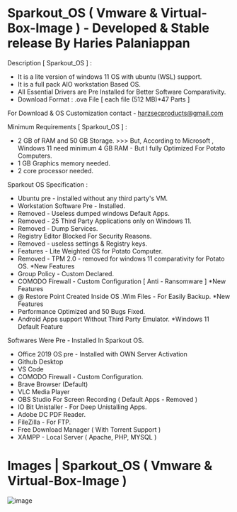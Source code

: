 # Sparkout_OS ( Vmware & Virtual-Box-Image ) - Developed & Stable release By Haries Palaniappan

Description [ Sparkout_OS ] : 

  * It is a lite version of windows 11 OS with ubuntu (WSL) support.
  * It is a full pack AIO workstation Based OS.
  * All Essential Drivers are Pre Installed for Better Software Comparativity.
  * Download Format : .ova File [ each file (512 MB)*47 Parts ]

  
For Download & OS Customization
contact - harzsecproducts@gmail.com


Minimum Requirements [ Sparkout_OS ] : 

  * 2 GB of RAM and 50 GB Storage. >>> But, According to Microsoft , Windows 11 need minimum 4 GB RAM - But I fully Optimized For Potato Computers.
  * 1 GB Graphics memory needed.
  * 2 core processor needed.
 
Sparkout OS Specification : 
 
  * Ubuntu pre - installed without any third party's VM.
  * Workstation Software Pre - Installed.
  * Removed - Useless dumped windows Default Apps.
  * Removed - 25 Third Party Applications only on Windows 11.
  * Removed - Dump Services.
  * Registry Editor Blocked For Security Reasons.
  * Removed - useless settings & Registry keys.
  * Features - Lite Weighted OS for Potato Computer.
  * Removed - TPM 2.0 - removed for windows 11 comparativity for Potato OS.   *New Features
  * Group Policy - Custom Declared.
  * COMODO Firewall  - Custom Configuration [ Anti - Ransomware ]             *New Features
  * @ Restore Point Created Inside OS .Wim Files - For Easily Backup.         *New Features
  * Performance Optimized and 50 Bugs Fixed.
  * Android Apps support Without Third Party Emulator.                         *Windows 11 Default Feature

Softwares Were Pre - Installed In Sparkout OS.

  * Office 2019 OS pre - Installed with OWN Server Activation
  * Github Desktop
  * VS Code
  * COMODO Firewall - Custom Configuration.
  * Brave Browser (Default)
  * VLC Media Player
  * OBS Studio For Screen Recording ( Default Apps - Removed )
  * IO Bit Unistaller - For Deep Unistalling Apps.
  * Adobe DC PDF Reader.
  * FileZilla - For FTP.
  * Free Download Manager ( With Torrent Support ) 
  * XAMPP - Local Server ( Apache, PHP, MYSQL )
  
# Images | Sparkout_OS ( Vmware & Virtual-Box-Image )

![image](https://github.com/Sparkout-OS/Sparkout_OS-Vmware-Virtual-Box-Image/blob/main/1.png)  
